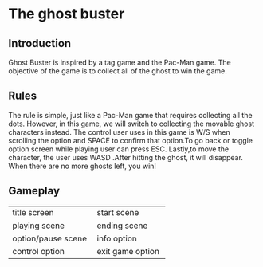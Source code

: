 # The ghost buster
## Introduction
Ghost Buster is inspired by a tag game and the Pac-Man game. The objective of the game is to collect all of the ghost to win the game.
## Rules
The rule is simple, just like a Pac-Man game that requires collecting all the dots. However, in this game, we will switch to collecting the movable ghost characters instead. The control user uses in this game is W/S when scrolling the option and SPACE to confirm that option.To go back or toggle option screen while playing user can press ESC. Lastly,to move the character, the user uses WASD .After hitting the ghost, it will disappear. When there are no more ghosts left, you win!
## Gameplay
<table>
  <tr>
    <td>title screen
    <img src="" alt=""/>
    </td>
     <td>start scene
    <img src="" alt=""/>
    </td>
  </tr>
   <tr>
    <td>playing scene
    <img src="" alt=""/>
    </td>
     <td>ending scene
    <img src="" alt=""/>
    </td>
  </tr>
   <tr>
    <td>option/pause scene
    <img src="" alt=""/>
    </td>
     <td>info option
    <img src="" alt=""/>
    </td>
  </tr>
    <tr>
    <td>control option
    <img src="" alt=""/>
    </td>
     <td>exit game option
    <img src="" alt=""/>
    </td>
  </tr>
</table>

